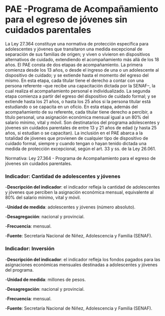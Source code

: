 # PAE -Programa de Acompañamiento para el egreso de jóvenes sin cuidados parentales 

La Ley 27.364 constituye una normativa de protección específica para adolescentes y jóvenes que transitaron una medida excepcional de separación de sus familias de origen; y viven o vivieron en dispositivos alternativos de cuidado, extendiendo el acompañamiento más allá de los 18 años. El PAE consta de dos etapas de acompañamiento. La primera comienza desde los 13 años, o desde el ingreso de una o un adolescente al dispositivo de cuidado; y se extiende hasta el momento del egreso del mismo. En esta etapa, cada titular tiene el derecho a contar con una persona referente –que recibe una capacitación dictada por la SENAF–, la cual realiza el acompañamiento personal e individualizado. La segunda etapa comienza a partir del egreso del dispositivo de cuidado formal; y se extiende hasta los 21 años, o hasta los 25 años si la persona titular está estudiando o se capacita en un oficio. En esta etapa, además del acompañamiento de su referente, cada titular tiene derecho a percibir, a título personal, una asignación económica mensual igual a un 80% del salario mínimo, vital y móvil. Son destinatarios del programa adolescentes y jóvenes sin cuidados parentales de entre 13 y 21 años de edad (y hasta 25 años, si estudian o se capacitan).  La inclusión en el PAE abarca a la totalidad de jóvenes que provienen de cualquier tipo de dispositivo de cuidado formal, siempre y cuando tengan o hayan tenido dictada una medida de protección excepcional, según el art. 33 y ss. de la Ley 26.061.

Normativa: Ley 27.364 - Programa de Acompañamiento para el egreso de jóvenes sin cuidados parentales.

### Indicador: Cantidad de adolescentes y jóvenes 

-**Descripción del indicador**: el indicador refleja la cantidad de adolescentes y jóvenes que perciben la asignación económica mensual, equivalente al 80% del salario mínimo, vital y móvil.

-**Unidad de medida**: adolescentes y jóvenes (número absoluto).

-**Desagregación**: nacional y provincial. 

-**Frecuencia**: mensual.

-**Fuente**: Secretaría Nacional de Niñez, Adolescencia y Familia (SENAF).

### Indicador: Inversión

-**Descripción del indicador**: el indicador refleja los fondos pagados para las asignaciones económicas mensuales destinadas a adolescentes y jóvenes del programa.

-**Unidad de medida**: millones de pesos.

-**Desagregación**: nacional y provincial. 

-**Frecuencia**: mensual.

-**Fuente**: Secretaría Nacional de Niñez, Adolescencia y Familia (SENAF).
